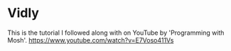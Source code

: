 # Vidly
This is the tutorial I followed along with on YouTube by 'Programming with Mosh'.
https://www.youtube.com/watch?v=E7Voso411Vs
